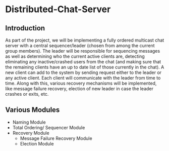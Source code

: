 # Distributed-Chat-Server

## Introduction
As part of the project, we will be implementing a fully ordered multicast chat server with  a central sequencer/leader (chosen from among the current group members). The leader will be responsible for sequencing messages as well as determining who the current active clients are, detecting eliminating any inactive/crashed users from the chat (and making sure that the remaining clients have an up to date list of those currently in the chat). A new client can add to the system by sending request either to the leader or any active client. Each client will communicate with the leader from time to time. Along with this, various recovery mechanisms will be implemented, like message failure recovery, election of new leader in case the leader crashes or exits, etc.

## Various Modules
- Naming Module
- Total Ordering/ Sequencer Module
- Recovery Module
  - Message Failure Recovery Module
  - Election Module
